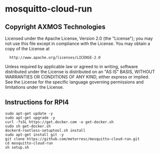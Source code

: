 # mosquitto-cloud-run

## Copyright AXMOS Technologies

 Licensed under the Apache License, Version 2.0 (the "License");
 you may not use this file except in compliance with the License.
 You may obtain a copy of the License at

      http://www.apache.org/licenses/LICENSE-2.0

 Unless required by applicable law or agreed to in writing, software
 distributed under the License is distributed on an "AS IS" BASIS,
 WITHOUT WARRANTIES OR CONDITIONS OF ANY KIND, either express or implied.
 See the License for the specific language governing permissions and
 limitations under the License.

## Instructions for RPI4

    sudo apt-get update -y
    sudo apt-get upgrade -y
    curl -fsSL https://get.docker.com -o get-docker.sh
    sudo sh get-docker.sh 
    dockerd-rootless-setuptool.sh install
    sudo apt-get install git -y
    git clone https://github.com/metorresc/mosquitto-cloud-run.git
    cd mosquitto-cloud-run
    sh setup.sh

